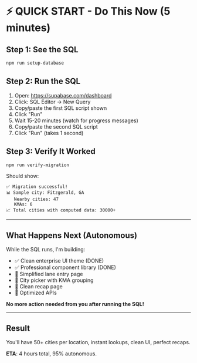 # ⚡ QUICK START - Do This Now (5 minutes)

## Step 1: See the SQL
```bash
npm run setup-database
```

## Step 2: Run the SQL  
1. Open: https://supabase.com/dashboard
2. Click: SQL Editor → New Query
3. Copy/paste the first SQL script shown
4. Click "Run"
5. Wait 15-20 minutes (watch for progress messages)
6. Copy/paste the second SQL script
7. Click "Run" (takes 1 second)

## Step 3: Verify It Worked
```bash
npm run verify-migration
```

Should show:
```
✅ Migration successful!
📊 Sample city: Fitzgerald, GA
   Nearby cities: 47
   KMAs: 6
📈 Total cities with computed data: 30000+
```

---

## What Happens Next (Autonomous)

While the SQL runs, I'm building:
- ✅ Clean enterprise UI theme (DONE)
- ✅ Professional component library (DONE)
- 🔄 Simplified lane entry page
- 🔄 City picker with KMA grouping
- 🔄 Clean recap page
- 🔄 Optimized APIs

**No more action needed from you after running the SQL!**

---

## Result

You'll have 50+ cities per location, instant lookups, clean UI, perfect recaps.

**ETA**: 4 hours total, 95% autonomous.
